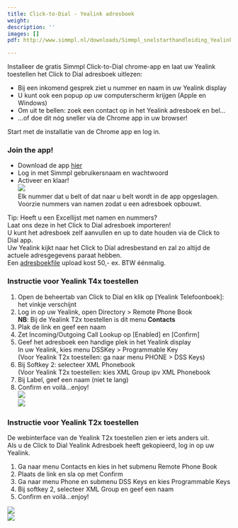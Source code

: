 ```yaml
---
title: Click-to-Dial - Yealink adresboek
weight: 
description: ''
images: []
pdf: http://www.simmpl.nl/downloads/Simmpl_snelstarthandleiding_Yealink-C2D-adresboek.pdf

---
```

Installeer de gratis Simmpl Click-to-Dial chrome-app en laat uw Yealink toestellen het Click to Dial adresboek uitlezen:

* Bij een inkomend gesprek ziet u nummer en naam in uw Yealink display
* U kunt ook een popup op uw computerscherm krijgen (Apple en Windows)
* Om uit te bellen: zoek een contact op in het Yealink adresboek en bel...
* ...of doe dit nóg sneller via de Chrome app in uw browser!

Start met de installatie van de Chrome app en log in.

<h3>Join the app!</h3>

* Download de app <a href="https://goo.gl/Px9dGE" target="_blank">hier</a>
* Log in met Simmpl gebruikersnaam en wachtwoord
* Activeer en klaar!  
  ![](https://res.cloudinary.com/callvoip/image/upload/v1565088973/click2dial-yealink-1_au2gwv.png)  
  Elk nummer dat u belt of dat naar u belt wordt in de app opgeslagen.   
  Voorzie nummers van namen zodat u een adresboek opbouwt.

Tip: Heeft u een Excellijst met namen en nummers?  
Laat ons deze in het Click to Dial adresboek importeren!  
U kunt het adresboek zelf aanvullen en up to date houden via de Click to Dial app.  
Uw Yealink kijkt naar het Click to Dial adresbestand en zal zo altijd de actuele adresgegevens paraat hebben.  
Een <a href="https://www.callvoiptelefonie.nl/mijncallvoip/aanvragen/importeren-telefoonboek-in-click-to-dial/" target="_blank">adresboekfile</a> upload kost 50,- ex. BTW éénmalig.

<h3>Instructie voor Yealink T4x toestellen</h3>

1. Open de beheertab van Click to Dial en klik op \[Yealink Telefoonboek\]: het vinkje verschijnt
2. Log in op uw Yealink, open Directory > Remote Phone Book  
   **NB**: Bij de Yealink T2x toestellen is dit menu **Contacts**
3. Plak de link en geef een naam
4. Zet Incoming/Outgoing Call Lookup op \[Enabled\] en \[Confirm\]
5. Geef het adresboek een handige plek in het Yealink display  
   In uw Yealink, kies menu DSSKey > Programmable Key  
   (Voor Yealink T2x toestellen: ga naar menu PHONE > DSS Keys)
6. Bij Softkey 2: selecteer XML Phonebook  
   (Voor Yealink T2x toestellen: kies XML Group ipv XML Phonebook
7. Bij Label, geef een naam (niet te lang)
8. Confirm en voilá...enjoy!  
   ![](https://res.cloudinary.com/callvoip/image/upload/v1565092136/click2dial-yealink-2_e0z1ks.png)  
   ![](https://res.cloudinary.com/callvoip/image/upload/v1565092203/click2dial-yealink-3_dqdcvb.png)

<h3>Instructie voor Yealink T2x toestellen</h3>

De webinterface van de Yealink T2x toestellen zien er iets anders uit.  
Als u de Click to Dial Yealink Adresboek heeft gekopieerd, log in op uw Yealink.

1. Ga naar menu Contacts en kies in het submenu Remote Phone Book
2. Plaats de link en sla op met Confirm
3. Ga naar menu Phone en submenu DSS Keys en kies Programmable Keys
4. Bij softkey 2, selecteer XML Group en geef een naam
5. Confirm en voilá...enjoy!

![](https://res.cloudinary.com/callvoip/image/upload/v1565092457/click2dial-yealink-4_car0dx.png)  
![](https://res.cloudinary.com/callvoip/image/upload/v1565092472/click2dial-yealink-5_thhkqe.png)